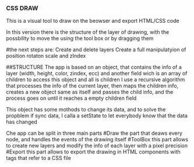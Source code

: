### CSS DRAW
This is a visual tool to draw on the beowser and export HTML/CSS code

In this version there is the structure of the layer of drawing, 
with the possbility to move the using the tool box or by dragging them

#the next steps are:
Create and delete layers
Create a full manipulatyion of position rotaton scale and zIndex

##STRUCTURE
The app is based on an object, that contains the info of a layer
(width, height, color, zindex, ecc) and another field wich is an array of children
to access this object and all is children I use a recursive algorithm that processes 
the info of the current layer, then maps the children info, creates a new object same as 
itself and passes the child info, and the process goes on until it reaches a empty children field

This object has some mothods to change its data, and to solve the propblem if sync data, I calla a setState
to let everybody know that the data has changed

Che app can be split in three main parts
#Draw
the part that deaws every node, and handles the events of the drawing itself
#ToolBox
this part allows to create new layers and modify the info of each layer with a pixel precision
#Export
this part allows to export the drawing in HTML components with tags that refer to a CSS file